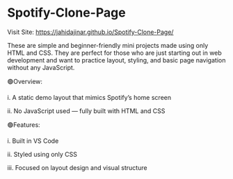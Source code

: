 # Spotify-Clone-Page
Visit Site: https://jahidajinar.github.io/Spotify-Clone-Page/

These are simple and beginner-friendly mini projects made using only HTML and CSS. They are perfect for those who are just starting out in web development and want to practice layout, styling, and basic page navigation without any JavaScript.

🟢Overview:

i. A static demo layout that mimics Spotify’s home screen

ii. No JavaScript used — fully built with HTML and CSS

🟢Features:

i. Built in VS Code

ii. Styled using only CSS

iii. Focused on layout design and visual structure
